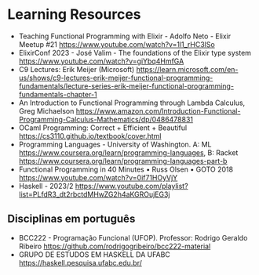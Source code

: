 # Learning Resources


- Teaching Functional Programming with Elixir - Adolfo Neto - Elixir Meetup #21 https://www.youtube.com/watch?v=1l1_rHC3lSo
- ElixirConf 2023 - José Valim - The foundations of the Elixir type system https://www.youtube.com/watch?v=giYbq4HmfGA
- C9 Lectures: Erik Meijer (Microsoft) https://learn.microsoft.com/en-us/shows/c9-lectures-erik-meijer-functional-programming-fundamentals/lecture-series-erik-meijer-functional-programming-fundamentals-chapter-1
- An Introduction to Functional Programming through Lambda Calculus, Greg Michaelson https://www.amazon.com/Introduction-Functional-Programming-Calculus-Mathematics/dp/0486478831
- OCaml Programming: Correct + Efficient + Beautiful  https://cs3110.github.io/textbook/cover.html
- Programming Languages - University of Washington. A: ML https://www.coursera.org/learn/programming-languages, B: Racket https://www.coursera.org/learn/programming-languages-part-b
- Functional Programming in 40 Minutes • Russ Olsen • GOTO 2018 https://www.youtube.com/watch?v=0if71HOyVjY
- Haskell - 2023/2 https://www.youtube.com/playlist?list=PLfdR3_dt2rbctdMHwZG2h4aKGROujEG3j


## Disciplinas em português 

- BCC222 - Programação Funcional (UFOP). Professor: Rodrigo Geraldo Ribeiro https://github.com/rodrigogribeiro/bcc222-material
- GRUPO DE ESTUDOS EM HASKELL DA UFABC https://haskell.pesquisa.ufabc.edu.br/

